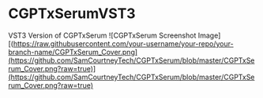 # CGPTxSerumVST3
VST3 Version of CGPTxSerum
![CGPTxSerum Screenshot Image][(https://raw.githubusercontent.com/your-username/your-repo/your-branch-name/CGPTxSerum_Cover.png](https://github.com/SamCourtneyTech/CGPTxSerum/blob/master/CGPTxSerum_Cover.png?raw=true)](https://github.com/SamCourtneyTech/CGPTxSerum/blob/master/CGPTxSerum_Cover.png?raw=true)
